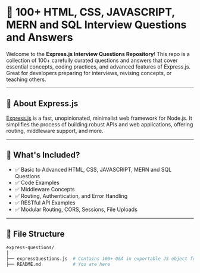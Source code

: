 # 📘 100+ HTML, CSS, JAVASCRIPT, MERN and SQL Interview Questions and Answers

Welcome to the **Express.js Interview Questions Repository**! This repo is a collection of 100+ carefully curated questions and answers that cover essential concepts, coding practices, and advanced features of Express.js. Great for developers preparing for interviews, revising concepts, or teaching others.

---

## 📌 About Express.js

[Express.js](https://expressjs.com/) is a fast, unopinionated, minimalist web framework for Node.js. It simplifies the process of building robust APIs and web applications, offering routing, middleware support, and more.

---

## 🧠 What's Included?

- ✅ Basic to Advanced HTML, CSS, JAVASCRIPT, MERN and SQL Questions
- ✅ Code Examples
- ✅ Middleware Concepts
- ✅ Routing, Authentication, and Error Handling
- ✅ RESTful API Examples
- ✅ Modular Routing, CORS, Sessions, File Uploads

---

## 📂 File Structure

```bash
express-questions/
│
├── expressQuestions.js  # Contains 100+ Q&A in exportable JS object format
├── README.md            # You are here
